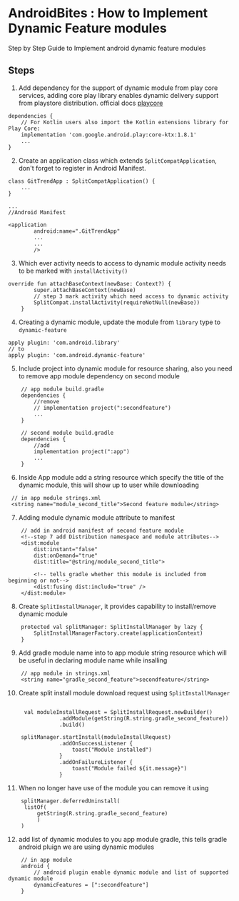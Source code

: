 # AndroidBites : How to Implement Dynamic Feature modules

Step by Step Guide to Implement android dynamic feature modules

## Steps

1. Add dependency for the support of dynamic module from play core services, adding core play library enables dynamic delivery support from playstore distribution. official docs [playcore](https://developer.android.com/guide/playcore)

```
dependencies {
    // For Kotlin users also import the Kotlin extensions library for Play Core:
    implementation 'com.google.android.play:core-ktx:1.8.1'
    ...
}
```

2. Create an application class which extends `SplitCompatApplication`, don't forget to register in Android Manifest.

```
class GitTrendApp : SplitCompatApplication() {
    ...
}

...
//Android Manifest

<application
        android:name=".GitTrendApp"
        ...
        ...
        />
```

3. Which ever activity needs to access to dynamic module activity needs to be marked with `installActivity()`

```
override fun attachBaseContext(newBase: Context?) {
        super.attachBaseContext(newBase)
        // step 3 mark activity which need access to dynamic activity
        SplitCompat.installActivity(requireNotNull(newBase))
    }
```

4. Creating a dynamic module, update the module from `library` type to `dynamic-feature`

```
apply plugin: 'com.android.library' 
// to 
apply plugin: 'com.android.dynamic-feature'
```

5. Include project into dynamic module for resource sharing, also you need to remove app module dependency on second module

```
    // app module build.gradle 
    dependencies {
        //remove 
        // implementation project(":secondfeature") 
        ...
    }
    
    // second module build.gradle 
    dependencies {
        //add 
        implementation project(":app") 
        ...
    }
```

6. Inside App module add a string resource which specify the title of the dynamic module, this will show up to user while downloading

```
 // in app module strings.xml
 <string name="module_second_title">Second feature module</string>

```

7. Adding module dynamic module attribute to manifest

```
    // add in android manifest of second feature module
    <!--step 7 add Distribution namespace and module attributes-->
    <dist:module
        dist:instant="false"
        dist:onDemand="true"
        dist:title="@string/module_second_title">

        <!-- tells gradle whether this module is included from beginning or not-->
        <dist:fusing dist:include="true" />
    </dist:module>
```

8. Create `SplitInstallManager`, it provides capability to install/remove dynamic module

```
    protected val splitManager: SplitInstallManager by lazy {
        SplitInstallManagerFactory.create(applicationContext)
    }
```

9. Add gradle module name into to app module string resource which will be useful in declaring module name while insalling

```
    // app module in strings.xml
    <string name="gradle_second_feature">secondfeature</string>
```

10. Create split install module download request using `SplitInstallManager`

```

     val moduleInstallRequest = SplitInstallRequest.newBuilder()
                .addModule(getString(R.string.gradle_second_feature))
                .build()

    splitManager.startInstall(moduleInstallRequest)
                .addOnSuccessListener {
                    toast("Module installed")
                }
                .addOnFailureListener {
                    toast("Module failed ${it.message}")
                }

```

11. When no longer have use of the module you can remove it using 

```
    splitManager.deferredUninstall(
     listOf(
         getString(R.string.gradle_second_feature)
         )
    )
 ```

12. add list of dynamic modules to you app module gradle, this tells gradle android pluign we are using dynamic modules

```
    // in app module 
    android {
        // android plugin enable dynamic module and list of supported dynamic module
        dynamicFeatures = [":secondfeature"]
    }

```